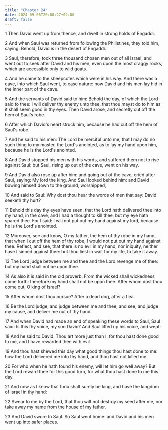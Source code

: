 ```yaml
---
title: "Chapter 24"
date: 2024-09-06T20:00:27+02:00
draft: false
---
```



1 Then David went up from thence, and dwelt in strong holds of Engaddi.

2 And when Saul was returned from following the Philistines, they told him, saying: Behold, David is in the desert of Engaddi.

3 Saul, therefore, took three thousand chosen men out of all Israel, and went out to seek after David and his men, even upon the most craggy rocks, which are accessible only to wild goats.

4 And he came to the sheepcotes which were in his way. And there was a cave, into which Saul went, to ease nature: now David and his men lay hid in the inner part of the cave.

5 And the servants of David said to him: Behold the day, of which the Lord said to thee: I will deliver thy enemy unto thee, that thou mayst do to him as it shall seem good in thy eyes. Then David arose, and secretly cut off the hem of Saul's robe.

6 After which David's heart struck him, because he had cut off the hem of Saul's robe.

7 And he said to his men: The Lord be merciful unto me, that I may do no such thing to my master, the Lord's anointed, as to lay my hand upon him, because he is the Lord's anointed.

8 And David stopped his men with his words, and suffered them not to rise against Saul: but Saul, rising up out of the cave, went on his way.

9 And David also rose up after him: and going out of the cave, cried after Saul, saying: My lord the king. And Saul looked behind him: and David bowing himself down to the ground, worshipped,

10 And said to Saul: Why dost thou hear the words of men that say: David seeketh thy hurt?

11 Behold this day thy eyes have seen, that the Lord hath delivered thee into my hand, in the cave, and I had a thought to kill thee, but my eye hath spared thee. For I said: I will not put out my hand against my lord, because he is the Lord's anointed.

12 Moreover, see and know, O my father, the hem of thy robe in my hand, that when I cut off the hem of thy robe, I would not put out my hand against thee. Reflect, and see, that there is no evil in my hand, nor iniquity, neither have I sinned against thee: but thou liest in wait for my life, to take it away.

13 The Lord judge between me and thee and the Lord revenge me of thee: but my hand shall not be upon thee.

14 As also it is said in the old proverb: From the wicked shall wickedness come forth: therefore my hand shall not be upon thee. After whom dost thou come out, O king of Israel?

15 After whom dost thou pursue? After a dead dog, after a flea.

16 Be the Lord judge, and judge between me and thee, and see, and judge my cause, and deliver me out of thy hand.

17 And when David had made an end of speaking these words to Saul, Saul said: Is this thy voice, my son David? And Saul lifted up his voice, and wept:

18 And he said to David: Thou art more just than I: for thou hast done good to me, and I have rewarded thee with evil.

19 And thou hast shewed this day what good things thou hast done to me: how the Lord delivered me into thy hand, and thou hast not killed me.

20 For who when he hath found his enemy, will let him go well away? But the Lord reward thee for this good turn, for what thou hast done to me this day.

21 And now as I know that thou shalt surely be king, and have the kingdom of Israel in thy hand:

22 Swear to me by the Lord, that thou wilt not destroy my seed after me, nor take away my name from the house of my father.

23 And David swore to Saul. So Saul went home: and David and his men went up into safer places.


